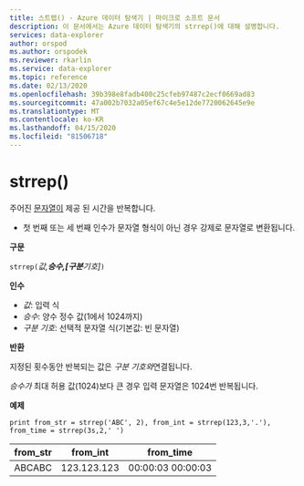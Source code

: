 ```yaml
---
title: 스트렙() - Azure 데이터 탐색기 | 마이크로 소프트 문서
description: 이 문서에서는 Azure 데이터 탐색기의 strrep()에 대해 설명합니다.
services: data-explorer
author: orspod
ms.author: orspodek
ms.reviewer: rkarlin
ms.service: data-explorer
ms.topic: reference
ms.date: 02/13/2020
ms.openlocfilehash: 39b398e8fadb400c25cfeb97487c2ecf0669ad83
ms.sourcegitcommit: 47a002b7032a05ef67c4e5e12de7720062645e9e
ms.translationtype: MT
ms.contentlocale: ko-KR
ms.lasthandoff: 04/15/2020
ms.locfileid: "81506718"
---
```

# <a name="strrep"></a>strrep()

주어진 [문자열이](./scalar-data-types/string.md) 제공 된 시간을 반복합니다.

* 첫 번째 또는 세 번째 인수가 문자열 형식이 아닌 경우 강제로 문자열로 변환됩니다.

**구문**

`strrep(`*값,**승수,[구분**기호]*`)`

**인수**

* *값*: 입력 식
* *승수*: 양수 정수 값(1에서 1024까지)
* *구분 기호*: 선택적 문자열 식(기본값: 빈 문자열)

**반환**

지정된 횟수동안 반복되는 값은 *구분 기호와*연결됩니다.

*승수가* 최대 허용 값(1024)보다 큰 경우 입력 문자열은 1024번 반복됩니다.
 
**예제**

```kusto
print from_str = strrep('ABC', 2), from_int = strrep(123,3,'.'), from_time = strrep(3s,2,' ')
```

|from_str|from_int|from_time|
|---|---|---|
|ABCABC|123.123.123|00:00:03 00:00:03|